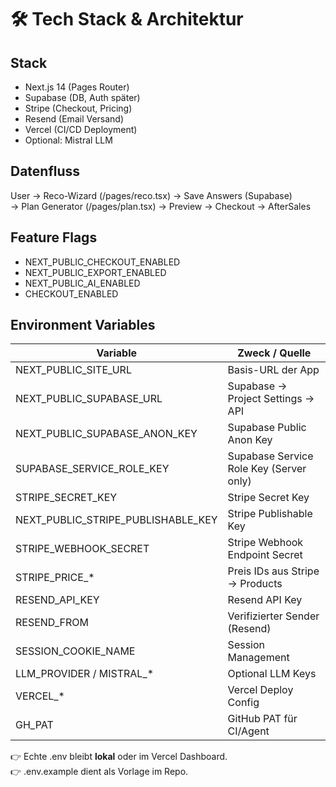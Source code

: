 ﻿# 🛠 Tech Stack & Architektur

## Stack
- Next.js 14 (Pages Router)
- Supabase (DB, Auth später)
- Stripe (Checkout, Pricing)
- Resend (Email Versand)
- Vercel (CI/CD Deployment)
- Optional: Mistral LLM

## Datenfluss
User → Reco-Wizard (/pages/reco.tsx) → Save Answers (Supabase)  
→ Plan Generator (/pages/plan.tsx) → Preview → Checkout → AfterSales

## Feature Flags
- NEXT_PUBLIC_CHECKOUT_ENABLED
- NEXT_PUBLIC_EXPORT_ENABLED
- NEXT_PUBLIC_AI_ENABLED
- CHECKOUT_ENABLED

## Environment Variables

| Variable                          | Zweck / Quelle                               |
|-----------------------------------|----------------------------------------------|
| NEXT_PUBLIC_SITE_URL              | Basis-URL der App                            |
| NEXT_PUBLIC_SUPABASE_URL          | Supabase → Project Settings → API            |
| NEXT_PUBLIC_SUPABASE_ANON_KEY     | Supabase Public Anon Key                     |
| SUPABASE_SERVICE_ROLE_KEY         | Supabase Service Role Key (Server only)      |
| STRIPE_SECRET_KEY                 | Stripe Secret Key                            |
| NEXT_PUBLIC_STRIPE_PUBLISHABLE_KEY| Stripe Publishable Key                       |
| STRIPE_WEBHOOK_SECRET             | Stripe Webhook Endpoint Secret               |
| STRIPE_PRICE_*                    | Preis IDs aus Stripe → Products              |
| RESEND_API_KEY                    | Resend API Key                               |
| RESEND_FROM                       | Verifizierter Sender (Resend)                |
| SESSION_COOKIE_NAME               | Session Management                           |
| LLM_PROVIDER / MISTRAL_*          | Optional LLM Keys                            |
| VERCEL_*                          | Vercel Deploy Config                         |
| GH_PAT                            | GitHub PAT für CI/Agent                      |

👉 Echte .env bleibt **lokal** oder im Vercel Dashboard.  
👉 .env.example dient als Vorlage im Repo.

